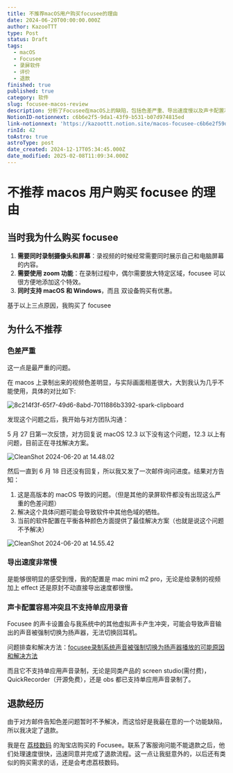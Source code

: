 ```yaml
---
title: 不推荐macOS用户购买focusee的理由
date: 2024-06-20T00:00:00.000Z
author: KazooTTT
type: Post
status: Draft
tags:
  - macOS
  - Focusee
  - 录屏软件
  - 评价
  - 退款
finished: true
published: true
category: 软件
slug: focusee-macos-review
description: 分析了Focusee在macOS上的缺陷，包括色差严重、导出速度慢以及声卡配置冲突等问题，并分享了作者的退款经历。
NotionID-notionnext: c6b6e2f5-9da1-43f9-b531-b07d974815ed
link-notionnext: 'https://kazoottt.notion.site/macos-focusee-c6b6e2f59da143f9b531b07d974815ed'
rinId: 42
toAstro: true
astroType: post
date_created: 2024-12-17T05:34:45.000Z
date_modified: 2025-02-08T11:09:34.000Z
---
```


# 不推荐 macos 用户购买 focusee 的理由

## 当时我为什么购买 focusee

1. **需要同时录制摄像头和屏幕**：录视频的时候经常需要同时展示自己和电脑屏幕的内容。
2. **需要使用 zoom 功能**：在录制过程中，偶尔需要放大特定区域，focusee 可以很方便地添加这个特效。
3. **同时支持 macOS 和 Windows**，而且
   双设备购买有优惠。

基于以上三点原因，我购买了 focusee

## 为什么不推荐

### 色差严重

这一点是最严重的问题。

在 macos 上录制出来的视频色差明显，与实际画面相差很大，大到我认为几乎不能使用，具体的对比如下:

![8c214f3f-65f7-49d6-8abd-7011886b3392-spark-clipboard](https://pictures.kazoottt.top/2024/06/20240620-f8632859027aa520b2acfe05f8010997.jpg)

发现这个问题之后，我开始与对方团队沟通：

5 月 27 日第一次反馈，对方回复说 macOS 12.3 以下没有这个问题，12.3 以上有问题，目前正在寻找解决方案。

![CleanShot 2024-06-20 at 14.48.02](https://pictures.kazoottt.top/2024/06/20240620-7c6bb9ad347fed77aba7ee6ec6316dd0.png)

然后一直到 6 月 18 日还没有回复，所以我又发了一次邮件询问进度。结果对方告知：

1. 这是高版本的 macOS 导致的问题。（但是其他的录屏软件都没有出现这么严重的色差问题）
2. 解决这个具体问题可能会导致软件中其他色域的牺牲。
3. 当前的软件配置在平衡各种颜色方面提供了最佳解决方案（也就是说这个问题不予解决）

![CleanShot 2024-06-20 at 14.55.42](https://pictures.kazoottt.top/2024/06/20240620-0edca0a2dee7d10c1877c25a3aa1fbd3.png)

### 导出速度非常慢

是能够很明显的感受到慢，我的配置是 mac mini m2 pro，无论是给录制的视频加上 effect 还是原封不动直接导出速度都很慢。

### 声卡配置容易冲突且不支持单应用录音

Focusee 的声卡设置会与我系统中的其他虚拟声卡产生冲突，可能会导致声音输出的声音被强制切换为扬声器，无法切换回耳机。

问题排查和解决方法：[focusee录制系统声音被强制切换为扬声器播放的可能原因和解决方法](/notes/possible-causes-and-solutions-for-focusee-switching-system-audio-to-speaker-playback-forcibly)

而且它不支持单应用声音录制，无论是同类产品的 screen studio(需付费)，QuickRecorder（开源免费），还是 obs 都已支持单应用声音录制了。

## 退款经历

由于对方邮件告知色差问题暂时不予解决，而这恰好是我最在意的一个功能缺陷，所以我决定了退款。

我是在 [荔枝数码](https://lizhi.shop/) 的淘宝店购买的 Focusee。联系了客服询问能不能退款之后，他们处理速度很快，迅速同意并完成了退款流程。这一点让我挺意外的，以后还有类似的购买需求的话，还是会考虑荔枝数码。
